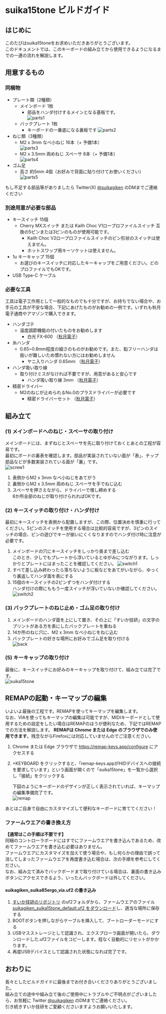 # suika15tone ビルドガイド

## はじめに
このたびはsuika15toneをお求めいただきありがとうございます。  
このドキュメントでは、このキーボードの組み立てから使用できるようになるまでの一連の流れを解説します。  

## 用意するもの

### 同梱物
* プレート類（2種類）
  * メインボード 1枚
    * 部品をハンダ付けするメインとなる基板です。  
      ![parts1](img/parts1.jpg)
  * バックプレート 1枚
    * キーボードの一番底になる裏板です
      ![parts2](img/parts2.jpg)
* ねじ類（3種類）
  * M2 x 3mm なべ小ねじ 16本（+ 予備1本）  
     ![parts3](img/parts3.jpg)  
  * M2 x 3.5mm 両めねじ スペーサ 8本（+ 予備1本）  
     ![parts4](img/parts4.jpg)  
* ゴム足
  * 高さ 約5mm 4個（お好みで背面に貼り付けてお使いください）  
     ![parts5](img/parts5.jpg)
  
もし不足する部品等がありましたら Twitter(X) [@suikagiken](https://x.com/suikagiken) のDMまでご連絡ください

### 別途用意が必要な部品
* キースイッチ 15個
  * Cherry MXスイッチ または Kailh Choc V1ロープロファイルスイッチ 互換の5ピンまたは3ピンのものが使用可能です。
    * Kailh Choc V2ロープロファイルスイッチのピン形状のスイッチは使えません。
    * ホットスワップ用キーソケットは使えません。
* 1u キーキャップ 15個
  * お選びのキースイッチに対応したキーキャップをご用意ください。どのプロファイルでもOKです。
* USB Type-C ケーブル

### 必要な工具
工具は電子工作用として一般的なものでも十分ですが、お持ちでない場合や、お手元の工具が不安な場合、下記にあげたものがお勧めの一例です。いずれも秋月電子通商やアマゾンで購入できます。
* ハンダゴテ
  * 温度調節機能の付いたものをお勧めします
    * 白光 FX-600 （[秋月電子](https://akizukidenshi.com/catalog/g/g114456/)）
* 糸ハンダ
  * 0.65~0.8mm程度の細さのものがお勧めです。また、鉛フリーハンダは扱いが難しいため慣れない方にはお勧めしません
    * ヤニ入りハンダ 0.65mm （[秋月電子](https://akizukidenshi.com/catalog/g/g109556/)）
* ハンダ吸い取り線
  * 取り付けミスがなければ不要ですが、用意があると安心です
    * ハンダ吸い取り線 3mm （[秋月電子](https://akizukidenshi.com/catalog/g/g102539/)）
* 精密ドライバー
  * M2のねじが止められるNo.0のプラスドライバーが必要です
    * 精密ドライバーセット （[秋月電子](https://akizukidenshi.com/catalog/g/g118343/)）

## 組み立て

### (1) メインボードへのねじ・スペーサの取り付け
メインボードには、まずねじとスペーサを先に取り付けておくとあとの工程が容易です。  
最初にボードの裏表を確認します。部品が実装されていない面が「表」、チップ部品などが多数実装されている面が「裏」です。  
![screw1](img/screw1.jpg)  
1. 表側からM2 x 3mm なべ小ねじをあてがう
2. 裏側からM2 x 3.5mm 両めねじ スペーサを手でねじ込む
3. スペーサを押さえながら、ドライバーで増し締めする  
   8か所全部のねじが取り付けられればOKです。  


### (2) キースイッチの取り付け・ハンダ付け
最初にキースイッチを表側から配置しますが、この際、位置決めを慎重に行ってください。5ピンのスイッチを使用する場合は比較的容易ですが、3ピンのスイッチの場合、ピンの遊びでキーが揃いにくくなりますのでハンダ付け時に注意が必要です。
1. メインボードの穴にキースイッチをしっかり奥まで差し込む  
   このとき、少しでもプレートから浮いているとゆがみにつながります。しっかりとプレートにはまったことを確認してください。
   ![switch1](img/switch1.jpg)
2. すべて差し込み終わったら落ちないように板などをあてがいながら、ゆっくり裏返してハンダ面を表にする
3. 15個のキースイッチの2ピンずつをハンダ付けする  
   ハンダ付けの際にももう一度スイッチが浮いていないか確認してください。  
   ![switch2](img/switch2.jpg)


### (3) バックプレートのねじ止め・ゴム足の取り付け
1. メインボードのハンダ面を上にして置き、その上に「すいか技研」の文字のプリントがある方を表にしたバックプレートを重ねる
2. 14か所のねじ穴に、M2 x 3mm なべ小ねじをねじ込む
3. バックプレートの好きな場所にお好みでゴム足を取り付ける  
   ![back](img/back.jpg)

### (5) キーキャップの取り付け
最後に、キースイッチにお好みのキーキャップを取り付けて、組み立ては完了です。  
   ![suika15tone](img/suika15tone_1.jpg)
  
## REMAPの起動・キーマップの編集
いよいよ最後の工程です。REMAPを使ってキーマップを編集します。  
なお、VIAを使ってもキーマップの編集は可能ですが、MIDIキーボードとして使用するための設定をしたい場合はREMAPのほうが便利なため、下記ではREMAPでの方法を解説します。
**REMAPは Chrome または Edge のブラウザでのみ使用できます**。残念ながらFirefoxには対応していませんのでご注意ください。
1. Chrome または Edge ブラウザで https://remap-keys.app/configure にアクセスする
2. +KEYBOARD をクリックすると、「remap-keys.appがHIDデバイスへの接続を要求しています」という画面が開くので「suika15tone」を一覧から選択し「接続」をクリックする
   
   下図のようにキーボードのデザインが正しく表示されていれば、キーマップの編集準備完了です。  
      ![remap](img/remap.png)

あとはご自身で自由にカスタマイズして便利なキーボードに育ててください！

### ファームウエアの書き換え方
**【通常はこの手順は不要です】**  
同梱のコントローラボードにはすでにファームウエアを書き込んであるため、改めてファームウエアを書き込む必要はありません。  
ファームウエアにカスタマイズを加えて使う場合や、もし何らかの理由で誤って消してしまったファームウエアを再度書き込む場合は、次の手順を参考にしてください。  
なお、組み立て済みでバックボードまで取り付けている場合は、裏面の書き込みボタンにアクセスできるよう、いったんバックボードは外してください。

#### suikagiken_suika85ergo_via.uf2 の書き込み
1. [すいか技研のリポジトリ](https://github.com/suikagiken/suika15tone) のuf2フォルダから、ファームウエアのファイル[suikagiken_suika15tone_default.uf2 をダウンロード](https://github.com/suikagiken/suika15tone/blob/main/uf2/suikagiken_suika15tone_default.uf2)し、適当な場所に保存する
2. BOOTボタンを押しながらケーブルを挿入して、ブートローダーモードにする  
3. USBマスストレージとして認識され、エクスプローラ画面が開いたら、ダウンロードした.uf2ファイルをコピーします。程なく自動的にリセットがかかります。
4. 再度USBデバイスとして認識された状態になれば完了です。

## おわりに
長々としたビルドガイドに最後までお付き合いくださりありがとうございました。  
組み立ての途中や組み立て後のご使用中にトラブルやご不明点がございましたら、お気軽に Twitter [@suikagiken](https://twitter.com/suikagiken) のDMまでご連絡ください。  
引き続きすいか技研をご愛顧くださいますようお願いいたします。

